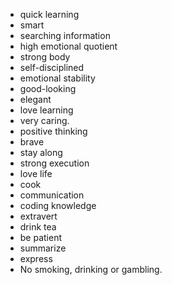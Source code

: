 *  quick learning
*  smart
*  searching information
*  high emotional quotient 
*  strong body
*  self-disciplined
*  emotional stability
*  good-looking
*  elegant
*  love learning
*  very caring.
*  positive thinking
*  brave
*  stay along
*  strong execution
*  love life
*  cook
* communication
* coding knowledge
* extravert
* drink tea
* be patient
* summarize
* express
* No smoking, drinking or gambling.